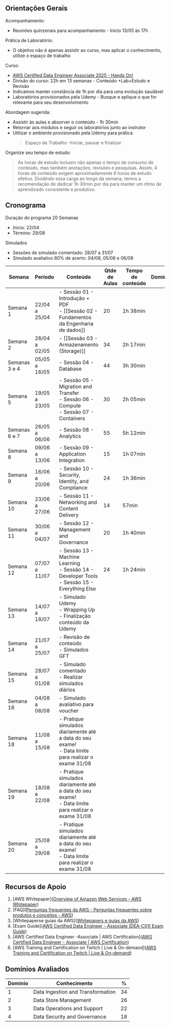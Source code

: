 ## Orientações Gerais
Acompanhamento:
- Reuniões quinzenais para acompanhamento - Inicio 13/05 às 17h

Prática de Laboratório:
- O objetivo não é apenas assistir ao curso, mas aplicar o conhecimento, utilize o espaço de trabalho

Curso:
- [AWS Certified Data Engineer Associate 2025 - Hands On!](https://gftbrasil.udemy.com/course-dashboard-redirect/?course_id=5591620)
- Divisão do curso: 22h em 13 semanas - Conteúdo +Lab+Estudo e Revisão
- Indicamos manter constância de 1h por dia para uma evolução saudável
- Laboratórios provisionados pela Udemy - Busque e aplique o que for relevante para seu desenvolvimento

Abordagem sugerida:
- Assistir às aulas e absorver o conteúdo - 1h 30min
- Retornar aos módulos e seguir os laboratórios junto ao instrutor
- Utilizar o ambiente provisionado pela Udemy para prática
	> Espaço de Trabalho –Iniciar, pausar e finalizar

Organize seu tempo de estudo:
> As horas de estudo incluem não apenas o tempo de consumo de conteúdo, mas também anotações, revisões e pesquisas. Assim,  4 horas de conteúdo exigem aproximadamente 8 horas de estudo efetivo. Dividindo essa carga ao longo da semana, temos a recomendação de dedicar 1h 30min por dia para manter um ritmo de aprendizado consistente e produtivo.
## Cronograma
Duração do programa 20 Semanas
- Início: 22/04
- Término: 29/08

Simulados
- Sessões de simulado comentado: 28/07 a 31/07
- Simulado avaliativo 80% de acerto: 04/08, 05/08 e 06/08

| Semana        | Período       | Conteúdo                                                                                               | Qtde de Aulas | Tempo de conteúdo | Dominio |
| ------------- | ------------- | ------------------------------------------------------------------------------------------------------ | ------------- | ----------------- | ------- |
| Semana 1      | 22/04 a 25/04 | - Sessão 01 - Introdução + PDF<br>- [[Sessão 02 - Fundamentos da Engenharia de dados]]                 | 20            | 1h 38min          |         |
| Semana 2      | 28/04 a 02/05 | - [[Sessão 03 - Armazenamento (Storage)]]                                                              | 34            | 2h 17min          |         |
| Semanas 3 e 4 | 05/05 a 16/05 | - Sessão 04 - Database                                                                                 | 44            | 3h 30min          |         |
| Semana 5      | 19/05 a 23/05 | - Sessão 05 - Migration and Transfer<br>- Sessão 06 - Compute<br>- Sessão 07 - Containers              | 30            | 2h 05min          |         |
| Semanas 6 e 7 | 26/05 a 06/06 | - Sessão 08 - Analytics                                                                                | 55            | 5h 12min          |         |
| Semana 8      | 09/06 a 13/06 | - Sessão 09 - Application Integration                                                                  | 15            | 1h 07min          |         |
| Semana 9      | 16/06 a 20/06 | - Sessão 10 - Security, Identity, and Compliance                                                       | 24            | 1h 36min          |         |
| Semana 10     | 23/06 a 27/06 | - Sessão 11 - Networking and Content Delivery                                                          | 14            | 57min             |         |
| Semana 11     | 30/06 a 04/07 | - Sessão 12 - Management and Governance                                                                | 20            | 1h 40min          |         |
| Semana 12     | 07/07 a 11/07 | - Sessão 13 - Machine Learning<br>- Sessão 14 - Developer Tools<br>- Sessão 15 - Everything Else       | 24            | 1h 24min          |         |
| Semana 13     | 14/07 a 18/07 | - Simulado Udemy<br>- Wrapping Up<br>- Finalização conteúdo da Udemy                                   |               |                   |         |
| Semana 14     | 21/07 a 25/07 | - Revisão de conteúdo<br>- Simulados GFT                                                               |               |                   |         |
| Semana 15     | 28/07 a 01/08 | - Simulado comentado<br>- Realizar simulados diários                                                   |               |                   |         |
| Semana 16     | 04/08 a 08/08 | - Simulado avaliativo para voucher                                                                     |               |                   |         |
| Semana 18     | 11/08 a 15/08 | - Pratique simulados diariamente até a data do seu exame!<br>- Data limite para realizar o exame 31/08 |               |                   |         |
| Semana 19     | 18/08 a 22/08 | - Pratique simulados diariamente até a data do seu exame!<br>- Data limite para realizar o exame 31/08 |               |                   |         |
| Semana 20     | 25/08 a 29/08 | - Pratique simulados diariamente até a data do seu exame!<br>- Data limite para realizar o exame 31/08 |               |                   |         |

## Recursos de Apoio

1. [AWS Whitepaper]([Overview of Amazon Web Services - AWS Whitepaper](https://docs.aws.amazon.com/pdfs/whitepapers/latest/aws-overview/aws-overview.pdf))
2. [FAQ]([Perguntas frequentes da AWS - Perguntas frequentes sobre produtos e conceitos - AWS](https://aws.amazon.com/pt/faqs/?nc1=f_dr))
3. [Whitepaperse guias da AWS]([Whitepapers e guias da AWS](https://aws.amazon.com/pt/whitepapers/?achp_navlib6&whitepapers-main.sort-by=item.additionalFields.sortDate&whitepapers-main.sort-order=desc&awsf.whitepapers-content-type=*all&awsf.whitepapers-global-methodology=*all&awsf.whitepapers-tech-category=*all&awsf.whitepapers-industries=*all&awsf.whitepapers-business-category=*all))
4. [Exam Guide]([AWS Certified Data Engineer - Associate (DEA-C01) Exam Guide](https://d1.awsstatic.com/training-and-certification/docs-data-engineer-associate/AWS-Certified-Data-Engineer-Associate_Exam-Guide.pdf))
5. [AWS Certified Data Engineer -Associate | AWS Certification]([AWS Certified Data Engineer - Associate | AWS Certification](https://aws.amazon.com/pt/certification/certified-data-engineer-associate/?ch=sec&sec=rmg&d=1))
6. [AWS Training and Certification on Twitch | Live & On-demand]([AWS Training and Certification on Twitch | Live & On-demand](https://aws.amazon.com/training/twitch/))
## Domínios Avaliados

| Dominio | Conhecimento                      | %   |
| ------- | --------------------------------- | --- |
| 1       | Data Ingestion and Transformation | 34  |
| 2       | Data Store Management             | 26  |
| 3       | Data Operations and Support       | 22  |
| 4       | Data Security and Governance      | 18  |
